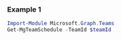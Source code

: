 ### Example 1
```powershell
Import-Module Microsoft.Graph.Teams
Get-MgTeamSchedule -TeamId $teamId
```
